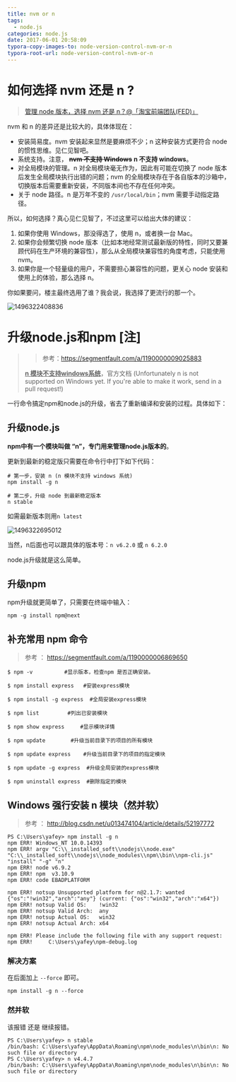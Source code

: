 ```yaml
---
title: nvm or n
tags:
  - node.js
categories: node.js
date: 2017-06-01 20:58:09
typora-copy-images-to: node-version-control-nvm-or-n
typora-root-url: node-version-control-nvm-or-n
---
```




# 如何选择 nvm 还是 n ?

> [管理 node 版本，选择 nvm 还是 n？@「淘宝前端团队(FED)」](http://taobaofed.org/blog/2015/11/17/nvm-or-n/)

nvm 和 n 的差异还是比较大的，具体体现在：

- 安装简易度。nvm 安装起来显然是要麻烦不少；n 这种安装方式更符合 node 的惯性思维。见仁见智吧。
- 系统支持。注意， ~~**nvm 不支持 Windows**~~   **n 不支持 windows**。
- 对全局模块的管理。n 对全局模块毫无作为，因此有可能在切换了 node 版本后发生全局模块执行出错的问题；nvm 的全局模块存在于各自版本的沙箱中，切换版本后需要重新安装，不同版本间也不存在任何冲突。
- 关于 node 路径。n 是万年不变的 `/usr/local/bin`；nvm 需要手动指定路径。

所以，如何选择？真心见仁见智了，不过这里可以给出大体的建议：

1. 如果你使用 Windows，那没得选了，使用 n，或者换一台 Mac。
2. 如果你会频繁切换 node 版本（比如本地经常测试最新版的特性，同时又要兼顾代码在生产环境的兼容性），那么从全局模块兼容性的角度考虑，只能使用 nvm。
3. 如果你是一个轻量级的用户，不需要担心兼容性的问题，更关心 node 安装和使用上的体验，那么选择 n。

你如果要问，楼主最终选用了谁？我会说，我选择了更流行的那一个。

![1496322408836](1496322408836.png)



# 升级node.js和npm [注]

> > 参考：https://segmentfault.com/a/1190000009025883
>
>   **<u>n 模块不支持windows系统</u>**，官方文档
> (Unfortunately n is not supported on Windows yet. If you're able to make it work, send in a pull request!)

一行命令搞定npm和node.js的升级，省去了重新编译和安装的过程。具体如下：

## 升级node.js

**npm中有一个模块叫做 “n”，专门用来管理node.js版本的**。

更新到最新的稳定版只需要在命令行中打下如下代码：

```
# 第一步，安装 n (n 模块不支持 windows 系统)
npm install -g n

# 第二步，升级 node 到最新稳定版本
n stable
```

如需最新版本则用`n latest`

![1496322695012](1496322695012.png)

当然，n后面也可以跟具体的版本号：`n v6.2.0` 或 `n 6.2.0`

node.js升级就是这么简单。

## 升级npm

npm升级就更简单了，只需要在终端中输入：

```
npm -g install npm@next
```



## 补充常用 npm 命令

> 参考 ： https://segmentfault.com/a/1190000006869650

```
$ npm -v          #显示版本，检查npm 是否正确安装。
 
$ npm install express   #安装express模块
 
$ npm install -g express  #全局安装express模块
 
$ npm list         #列出已安装模块
 
$ npm show express     #显示模块详情
 
$ npm update        #升级当前目录下的项目的所有模块
 
$ npm update express    #升级当前目录下的项目的指定模块
 
$ npm update -g express  #升级全局安装的express模块
 
$ npm uninstall express  #删除指定的模块
```





## Windows 强行安装 n 模块（然并软）

> 参考 ： http://blog.csdn.net/u013474104/article/details/52197772

```
PS C:\Users\yafey> npm install -g n
npm ERR! Windows_NT 10.0.14393
npm ERR! argv "C:\\_installed_soft\\nodejs\\node.exe" "C:\\_installed_soft\\nodejs\\node_modules\\npm\\bin\\npm-cli.js" "install" "-g" "n"
npm ERR! node v6.9.2
npm ERR! npm  v3.10.9
npm ERR! code EBADPLATFORM

npm ERR! notsup Unsupported platform for n@2.1.7: wanted {"os":"!win32","arch":"any"} (current: {"os":"win32","arch":"x64"})
npm ERR! notsup Valid OS:    !win32
npm ERR! notsup Valid Arch:  any
npm ERR! notsup Actual OS:   win32
npm ERR! notsup Actual Arch: x64

npm ERR! Please include the following file with any support request:
npm ERR!     C:\Users\yafey\npm-debug.log
```
### 解决方案

在后面加上 `--force` 即可。

```
npm install -g n --force
```



### 然并软

该报错 还是 继续报错。

```
PS C:\Users\yafey> n stable
/bin/bash: C:\Users\yafey\AppData\Roaming\npm\node_modules\n\bin\n: No such file or directory
PS C:\Users\yafey> n v4.4.7
/bin/bash: C:\Users\yafey\AppData\Roaming\npm\node_modules\n\bin\n: No such file or directory
```